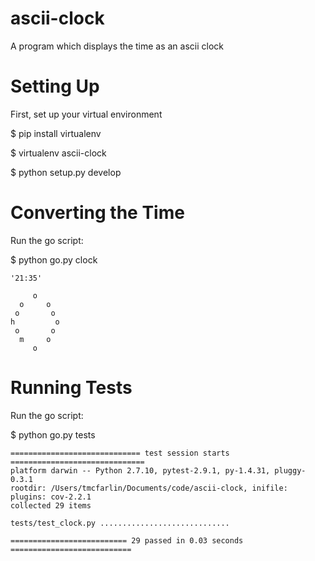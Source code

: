 # ascii-clock
A program which displays the time as an ascii clock


# Setting Up
First, set up your virtual environment

$ pip install virtualenv

$ virtualenv ascii-clock

$ python setup.py develop

# Converting the Time
Run the go script:

$ python go.py clock
```
'21:35'

     o
  o     o
 o       o
h         o
 o       o
  m     o
     o
```

# Running Tests
Run the go script:

$ python go.py tests
```
============================= test session starts ==============================
platform darwin -- Python 2.7.10, pytest-2.9.1, py-1.4.31, pluggy-0.3.1
rootdir: /Users/tmcfarlin/Documents/code/ascii-clock, inifile:
plugins: cov-2.2.1
collected 29 items

tests/test_clock.py .............................

========================== 29 passed in 0.03 seconds ===========================
```